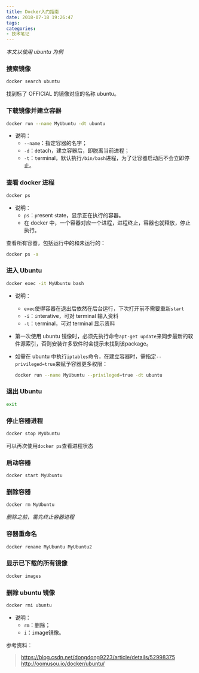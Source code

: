 ```yaml
---
title: Docker入门指南
date: 2018-07-18 19:26:47
tags:
categories:
- 技术笔记
---
```


*本文以使用 ubuntu 为例*

### 搜索镜像
```bash
docker search ubuntu
```
找到标了 OFFICIAL 的镜像对应的名称 ubuntu。
<!-- more -->
### 下载镜像并建立容器
```bash
docker run --name MyUbuntu -dt ubuntu
```
* 说明：
    * `--name`：指定容器的名字；
    * `-d`：`d`etach，建立容器后，即脱离当前进程；
    * `-t`：`t`erminal，默认执行`/bin/bash`进程，为了让容器启动后不会立即停止。

### 查看 docker 进程
```bash
docker ps
```
* 说明：
    * `ps`：`p`resent `s`tate，显示正在执行的容器。
    * 在 docker 中，一个容器对应一个进程，进程终止，容器也就释放，停止执行。

查看所有容器，包括运行中的和未运行的：
```bash
docker ps -a
```


### 进入 Ubuntu
```bash
docker exec -it MyUbuntu bash
```
* 说明：
    * `exec`使得容器在退出后依然在后台运行，下次打开前不需要重新`start`
    * `-i`：`i`nterative，可对 terminal 输入资料
    * `-t`：`t`erminal，可对 terminal 显示资料

* 第一次使用 ubuntu 镜像时，必须先执行命令`apt-get update`来同步最新的软件源索引，否则安装许多软件时会提示未找到该package。

* 如需在 ubuntu 中执行`iptables`命令，在建立容器时，需指定`--privileged=true`来赋予容器更多权限：
    ```bash
    docker run --name MyUbuntu --privileged=true -dt ubuntu
    ```

### 退出 Ubuntu
```bash
exit
```

### 停止容器进程
```bash
docker stop MyUbuntu
```
可以再次使用`docker ps`查看进程状态

### 启动容器
```bash
docker start MyUbuntu
```

### 删除容器
```bash
docker rm MyUbuntu
```
*删除之前，需先终止容器进程*

### 容器重命名
```bash
docker rename MyUbuntu MyUbuntu2
```

### 显示已下载的所有镜像
```bash
docker images
```

### 删除 ubuntu 镜像
```bash
docker rmi ubuntu
```
* 说明：
    * `rm`：删除；
    * `i`：`i`mage镜像。

参考资料：
> https://blog.csdn.net/dongdong9223/article/details/52998375
> http://oomusou.io/docker/ubuntu/
